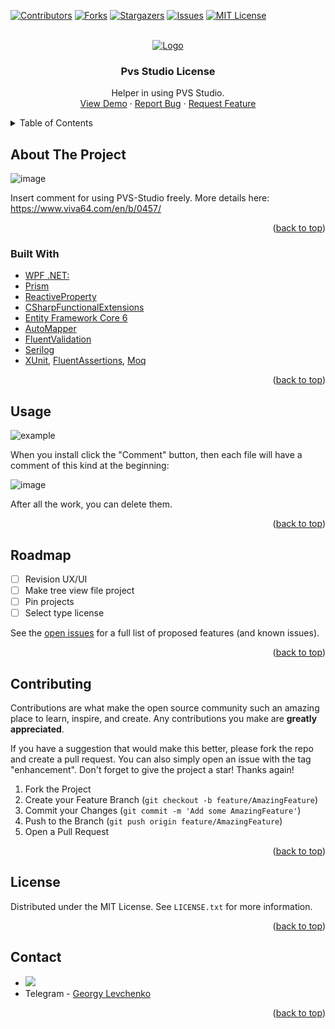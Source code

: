 [![Contributors][contributors-shield]][contributors-url]
[![Forks][forks-shield]][forks-url]
[![Stargazers][stars-shield]][stars-url]
[![Issues][issues-shield]][issues-url]
[![MIT License][license-shield]][license-url]



<!-- PROJECT LOGO -->
<br />
<div align="center">
  <a href="https://github.com/FoxTes/PvsStudioLicense">
    <img src="https://import.viva64.com/docx/blog/0457_PVS-Studio_Free_ru/image1.png" alt="Logo" width="auto" height="auto">
  </a>

<h3 align="center">Pvs Studio License</h3>

  <p align="center">
    Helper in using PVS Studio.
    <br />
    <a href="https://github.com/FoxTes/PvsStudioLicense">View Demo</a>
    ·
    <a href="https://github.com/FoxTes/PvsStudioLicense/issues">Report Bug</a>
    ·
    <a href="https://github.com/FoxTes/PvsStudioLicense/issues">Request Feature</a>
  </p>
</div>



<!-- TABLE OF CONTENTS -->
<details>
  <summary>Table of Contents</summary>
  <ol>
    <li>
      <a href="#about-the-project">About The Project</a>
      <ul>
        <li><a href="#built-with">Built With</a></li>
      </ul>
    </li>
    <li><a href="#usage">Usage</a></li>
    <li><a href="#roadmap">Roadmap</a></li>
    <li><a href="#contributing">Contributing</a></li>
    <li><a href="#license">License</a></li>
    <li><a href="#contact">Contact</a></li>
  </ol>
</details>



<!-- ABOUT THE PROJECT -->
## About The Project

![image](https://user-images.githubusercontent.com/55885862/166884291-fd138ea4-480c-4b3b-9a73-c352e6a2d7b6.png)

Insert comment for using PVS-Studio freely. More details here: https://www.viva64.com/en/b/0457/

<p align="right">(<a href="#top">back to top</a>)</p>



### Built With

* [WPF .NET:](https://docs.microsoft.com/ru-ru/dotnet/desktop/wpf/?view=netdesktop-6.0)
* [Prism](https://prismlibrary.com/)
* [ReactiveProperty](https://github.com/runceel/ReactiveProperty)
* [CSharpFunctionalExtensions](https://github.com/vkhorikov/CSharpFunctionalExtensions)
* [Entity Framework Core 6](https://docs.microsoft.com/en-us/ef/core/)
* [AutoMapper](https://automapper.org/)
* [FluentValidation](https://fluentvalidation.net/)
* [Serilog](https://serilog.net/)
* [XUnit](https://xunit.net/), [FluentAssertions](https://fluentassertions.com/), [Moq](https://github.com/moq)


<p align="right">(<a href="#top">back to top</a>)</p>





<!-- USAGE EXAMPLES -->
## Usage

![example](https://user-images.githubusercontent.com/55885862/166885470-be196c50-9528-44d6-ab8b-394b75c2e11e.gif)

When you install click the "Comment" button, then each file will have a comment of this kind at the beginning:

![image](https://user-images.githubusercontent.com/55885862/166885779-5730100b-e9df-446d-9a25-88cae399ebf6.png)

After all the work, you can delete them.


<p align="right">(<a href="#top">back to top</a>)</p>



<!-- ROADMAP -->
## Roadmap

- [ ] Revision UX/UI
- [ ] Make tree view file project
- [ ] Pin projects
- [ ] Select type license

See the [open issues](https://github.com/FoxTes/PvsStudioLicense/issues) for a full list of proposed features (and known issues).

<p align="right">(<a href="#top">back to top</a>)</p>



<!-- CONTRIBUTING -->
## Contributing

Contributions are what make the open source community such an amazing place to learn, inspire, and create. Any contributions you make are **greatly appreciated**.

If you have a suggestion that would make this better, please fork the repo and create a pull request. You can also simply open an issue with the tag "enhancement".
Don't forget to give the project a star! Thanks again!

1. Fork the Project
2. Create your Feature Branch (`git checkout -b feature/AmazingFeature`)
3. Commit your Changes (`git commit -m 'Add some AmazingFeature'`)
4. Push to the Branch (`git push origin feature/AmazingFeature`)
5. Open a Pull Request

<p align="right">(<a href="#top">back to top</a>)</p>



<!-- LICENSE -->
## License

Distributed under the MIT License. See `LICENSE.txt` for more information.

<p align="right">(<a href="#top">back to top</a>)</p>



<!-- CONTACT -->
## Contact

-   <a href="mailto:lewshadow@gmail.com?"><img src="https://img.shields.io/badge/gmail-%23DD0031.svg?&style=for-the-badge&logo=gmail&logoColor=white"/></a>
-   Telegram - [Georgy Levchenko](https://t.me/foxtes)

<p align="right">(<a href="#top">back to top</a>)</p>



<!-- MARKDOWN LINKS & IMAGES -->
<!-- https://www.markdownguide.org/basic-syntax/#reference-style-links -->
[contributors-shield]: https://img.shields.io/github/contributors/FoxTes/PvsStudioLicense.svg?style=for-the-badge
[contributors-url]: https://github.com/FoxTes/PvsStudioLicense/graphs/contributors
[forks-shield]: https://img.shields.io/github/forks/FoxTes/PvsStudioLicense.svg?style=for-the-badge
[forks-url]: https://github.com/FoxTes/PvsStudioLicense/network/members
[stars-shield]: https://img.shields.io/github/stars/FoxTes/PvsStudioLicense.svg?style=for-the-badge
[stars-url]: https://github.com/FoxTes/PvsStudioLicense/stargazers
[issues-shield]: https://img.shields.io/github/issues/FoxTes/PvsStudioLicense.svg?style=for-the-badge
[issues-url]: https://github.com/FoxTes/PvsStudioLicense/issues
[license-shield]: https://img.shields.io/github/license/othneildrew/Best-README-Template.svg?style=for-the-badge
[license-url]: https://github.com/FoxTes/PvsStudioLicense/blob/main/LICENSE

